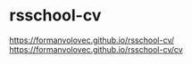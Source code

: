 # rsschool-cv

https://formanvolovec.github.io/rsschool-cv/
https://formanvolovec.github.io/rsschool-cv/cv
